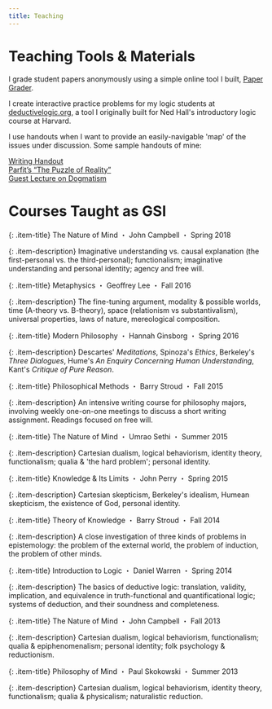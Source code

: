 ```yaml
---
title: Teaching
---
```


# Teaching Tools & Materials

I grade student papers anonymously using a simple online tool I built, [Paper Grader](http://papergrader.org/demo).

I create interactive practice problems for my logic students at [deductivelogic.org](http://deductivelogic.org/psets/demo), a tool I originally built for Ned Hall's introductory logic course at Harvard.

I use handouts when I want to provide an easily-navigable 'map' of the issues under discussion. Some sample handouts of mine:

<!--

ALTERNATIVE TEXT:

I use handouts when I want to guide students' attention, to provide an easily-navigable 'map' of the issues under discussion. Handouts should be carefully constructed to:

- Highlight questions/problems and avoid spoon-feeding students over-simplified summaries of the material.
- Allow for self-guided reflection by giving the students the freedom to linger on points of interest, to jump back/look ahead.
- Obviate rote note-taking, making it easier for students to think critically about the material as it's being presented.
- Make it easier to jump in and out of group discussion by providing everyone with a static, shared point of reference for important quotes, key claims, and discussion questions.

Some sample handouts of mine:

-->

<p class="little-links">
<a href="/assets/Kernion%20-%20Writing%20Handout.pdf"><i class="fa fa-file-o" aria-hidden="true"></i> Writing Handout</a>
<br/>
<a href="/assets/Kernion%20-%20Phil%20125%20Handout%20-%20Parfit's%20The%20Puzzle%20of%20Reality.pdf"><i class="fa fa-file-o" aria-hidden="true"></i> Parfit’s “The Puzzle of Reality”</a>
<br/>
<a href="/assets/Kernion%20-%20Phil%20122%20Guest%20Lecture%20-%20Dogmatism.pdf"><i class="fa fa-file-o" aria-hidden="true"></i> Guest Lecture on Dogmatism</a>
</p>


# Courses Taught as GSI

{: .item-title}
The Nature of Mind <span class="item-details">・ John Campbell ・ Spring 2018</span>

{: .item-description}
Imaginative understanding vs. causal explanation (the first-personal vs. the third-personal); functionalism; imaginative understanding and personal identity; agency and free will.

{: .item-title}
Metaphysics <span class="item-details">・ Geoffrey Lee ・ Fall 2016</span>

{: .item-description}
The fine-tuning argument, modality & possible worlds, time (A-theory vs. B-theory), space (relationism vs substantivalism), universal properties, laws of nature, mereological composition.

{: .item-title}
Modern Philosophy <span class="item-details">・ Hannah Ginsborg ・ Spring 2016</span>

{: .item-description}
Descartes' <i>Meditations</i>, Spinoza's <i>Ethics</i>, Berkeley's <i>Three Dialogues</i>, Hume's <i>An Enquiry Concerning Human Understanding</i>, Kant's <i>Critique of Pure Reason</i>.

{: .item-title}
Philosophical Methods <span class="item-details">・ Barry Stroud ・ Fall 2015</span>

{: .item-description}
An intensive writing course for philosophy majors, involving weekly one-on-one meetings to discuss a short writing assignment. Readings focused on free will.

{: .item-title}
The Nature of Mind <span class="item-details">・ Umrao Sethi ・ Summer 2015</span>

{: .item-description}
Cartesian dualism, logical behaviorism, identity theory, functionalism; qualia & 'the hard problem'; personal identity.

{: .item-title}
Knowledge & Its Limits <span class="item-details">・ John Perry ・ Spring 2015</span>

{: .item-description}
Cartesian skepticism, Berkeley's idealism, Humean skepticism, the existence of God, personal identity.

{: .item-title}
Theory of Knowledge <span class="item-details">・ Barry Stroud ・ Fall 2014</span>

{: .item-description}
A close investigation of three kinds of problems in epistemology: the problem of the external world, the problem of induction, the problem of other minds.

{: .item-title}
Introduction to Logic <span class="item-details">・ Daniel Warren ・ Spring 2014</span>

{: .item-description}
The basics of deductive logic: translation, validity, implication, and equivalence in truth-functional and quantificational logic; systems of deduction, and their soundness and completeness.

{: .item-title}
The Nature of Mind <span class="item-details">・ John Campbell ・ Fall 2013</span>

{: .item-description}
Cartesian dualism, logical behaviorism, functionalism; qualia & epiphenomenalism; personal identity; folk psychology & reductionism.

{: .item-title}
Philosophy of Mind <span class="item-details">・ Paul Skokowski ・ Summer 2013</span>

{: .item-description}
Cartesian dualism, logical behaviorism, identity theory, functionalism; qualia & physicalism; naturalistic reduction.


